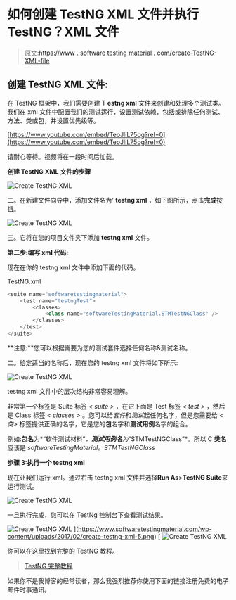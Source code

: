 # 如何创建 TestNG XML 文件并执行 TestNG？XML 文件

> 原文:[https://www . software testing material . com/create-TestNG-XML-file](https://www.softwaretestingmaterial.com/create-testng-xml-file)

## **创建 TestNG XML 文件:**

在 TestNG 框架中，我们需要创建 T **estng xml** 文件来创建和处理多个测试类。我们在 xml 文件中配置我们的测试运行，设置测试依赖，包括或排除任何测试、方法、类或包，并设置优先级等。

[https://www.youtube.com/embed/TeoJliL75og?rel=0](https://www.youtube.com/embed/TeoJliL75og?rel=0)

请耐心等待。视频将在一段时间后加载。

**创建 TestNG XML 文件的步骤**

![Create TestNG XML](img/8f905bc8f23c95094d85a093e813bd33.png "Create TestNG XML")

二。在新建文件向导中，添加文件名为' **testng xml** ，如下图所示，点击**完成**按钮。

![Create TestNG XML](img/f5794413f75adc6ea28e43253f0cd28e.png "Create TestNG XML")

三。它将在您的项目文件夹下添加 **testng xml** 文件。

**第二步:编写 xml 代码:**

现在在你的 testng xml 文件中添加下面的代码。

TestNG.xml

```java
<suite name="softwaretestingmaterial">
	<test name="testngTest">
		<classes>
			<class name="softwareTestingMaterial.STMTestNGClass" />
		</classes>
	</test>
</suite>
```

**注意:**您可以根据需要为您的测试套件选择任何名称&测试名称。

二。给定适当的名称后，现在您的 testng xml 文件将如下所示:

![Create TestNG XML](img/121b94bee167e8bcdf8f62337066a467.png "Create TestNG XML")

testng xml 文件中的层次结构非常容易理解。

非常第一个标签是 Suite 标签 *< suite >* ，在它下面是 Test 标签 *< test >* ，然后是 Class 标签 *< classes >* 。您可以给*套件*和*测试*起任何名字，但是您需要给 *<类>* 标签提供正确的名字，它是您的**包**名字和**测试用例**名字的组合。

例如:**包名**为*“软件测试材料”*，**测试用例名**为*“STMTestNGClass”*。所以 C **类名**应该是 *softwareTestingMaterial。STMTestNGClass*

**步骤 3:执行一个 testng xml**

现在让我们运行 xml。通过右击 testng xml 文件并选择**Run As**>**TestNG Suite**来运行测试。

![Create TestNG XML](img/3c579cfff453c21b9c23d30a90bb7fe9.png "Create TestNG XML")

一旦执行完成，您可以在 TestNg 控制台下查看测试结果。

![Create TestNG XML](img/420f1d10aff3c8b2157c0cdb23a0ef5f.png "Create TestNG XML") ](https://www.softwaretestingmaterial.com/wp-content/uploads/2017/02/create-testng-xml-5.png) [ ![Create TestNG XML](img/b8b7f3a7e0454aa8c3ddcd07d644bd82.png "Create TestNG XML")

你可以在这里找到完整的 TestNG 教程。

> [TestNG 完整教程](https://www.softwaretestingmaterial.com/testng-tutorial/)

如果你不是我博客的经常读者，那么我强烈推荐你使用下面的链接注册免费的电子邮件时事通讯。